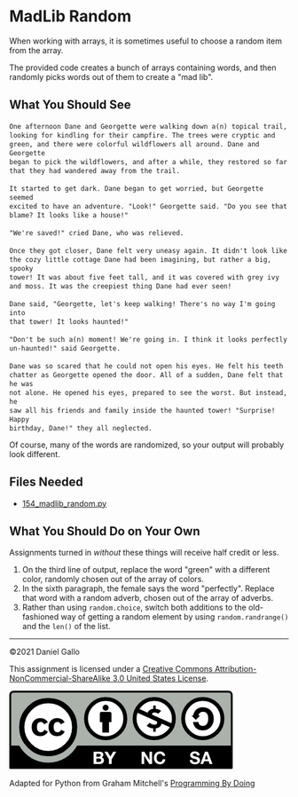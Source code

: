 # MadLib Random

When working with arrays, it is sometimes useful to choose a
random item from the array.

The provided code creates a bunch of arrays containing words,
and then randomly picks words out of them to create a "mad lib".

What You Should See
-------------------
```
One afternoon Dane and Georgette were walking down a(n) topical trail,
looking for kindling for their campfire. The trees were cryptic and
green, and there were colorful wildflowers all around. Dane and Georgette
began to pick the wildflowers, and after a while, they restored so far
that they had wandered away from the trail.

It started to get dark. Dane began to get worried, but Georgette seemed
excited to have an adventure. "Look!" Georgette said. "Do you see that
blame? It looks like a house!"

"We're saved!" cried Dane, who was relieved.

Once they got closer, Dane felt very uneasy again. It didn't look like
the cozy little cottage Dane had been imagining, but rather a big, spooky
tower! It was about five feet tall, and it was covered with grey ivy
and moss. It was the creepiest thing Dane had ever seen!

Dane said, "Georgette, let's keep walking! There's no way I'm going into
that tower! It looks haunted!"

"Don't be such a(n) moment! We're going in. I think it looks perfectly
un-haunted!" said Georgette.

Dane was so scared that he could not open his eyes. He felt his teeth
chatter as Georgette opened the door. All of a sudden, Dane felt that he was
not alone. He opened his eyes, prepared to see the worst. But instead, he
saw all his friends and family inside the haunted tower! "Surprise! Happy
birthday, Dane!" they all neglected.

```

Of course, many of the words are randomized, so your output will probably look different.


## Files Needed


* [154_madlib_random.py](examples/154_madlib_random.py)


What You Should Do on Your Own
------------------------------


Assignments turned in *without* these things will receive
half credit or less.


1. On the third line of output, replace the word "green" with a different color, randomly chosen out of the array of colors.
2. In the sixth paragraph, the female says the word "perfectly". Replace that word with a random adverb, chosen out of the array of adverbs.
3. Rather than using `random.choice`, switch both additions to the old-fashioned way of getting a random element by using `random.randrange()` and the `len()` of the list.


---


©2021 Daniel Gallo


This assignment is licensed under a
[Creative Commons Attribution-NonCommercial-ShareAlike 3.0 United States License](https://creativecommons.org/licenses/by-nc-sa/3.0/us/deed.en_US).  

![Creative Commons License](images/by-nc-sa.png)





Adapted for Python from Graham Mitchell's [Programming By Doing](https://programmingbydoing.com/)